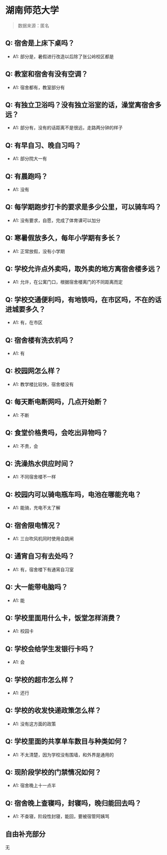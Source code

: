 # 湖南师范大学

> 数据来源：匿名

## Q: 宿舍是上床下桌吗？

- A1: 部分是，暑假进行改造以后除了张公岭校区都是

## Q: 教室和宿舍有没有空调？

- A1: 宿舍都有，教室部分有

## Q: 有独立卫浴吗？没有独立浴室的话，澡堂离宿舍多远？

- A1: 部分有，没有的话距离不是很远，走路两分钟的样子

## Q: 有早自习、晚自习吗？

- A1: 部分院大一有

## Q: 有晨跑吗？

- A1: 没有

## Q: 每学期跑步打卡的要求是多少公里，可以骑车吗？

- A1: 没有要求，自愿，完成了体育课可以加分

## Q: 寒暑假放多久，每年小学期有多长？

- A1: 正常放假，没有小学期

## Q: 学校允许点外卖吗，取外卖的地方离宿舍楼多远？

- A1: 允许，在公寓门口，根据宿舍楼离门的不同距离而定

## Q: 学校交通便利吗，有地铁吗，在市区吗，不在的话进城要多久？

- A1: 有，在市区

## Q: 宿舍楼有洗衣机吗？

- A1: 有

## Q: 校园网怎么样？

- A1: 教学楼比较快，宿舍楼没有

## Q: 每天断电断网吗，几点开始断？

- A1: 不断

## Q: 食堂价格贵吗，会吃出异物吗？

- A1: 不贵，会

## Q: 洗澡热水供应时间？

- A1: 不同宿舍楼不一样

## Q: 校园内可以骑电瓶车吗，电池在哪能充电？

- A1: 能骑，充电不太了解

## Q: 宿舍限电情况？

- A1: 三台吹风机同时使用会跳闸

## Q: 通宵自习有去处吗？

- A1: 有，宿舍楼下有通宵自习室

## Q: 大一能带电脑吗？

- A1: 能

## Q: 学校里面用什么卡，饭堂怎样消费？

- A1: 校园卡

## Q: 学校会给学生发银行卡吗？

- A1: 会

## Q: 学校的超市怎么样？

- A1: 还行

## Q: 学校的收发快递政策怎么样？

- A1: 没有这方面的政策

## Q: 学校里面的共享单车数目与种类如何？

- A1: 不太清楚，因为学校没有围墙，和外界是通用的

## Q: 现阶段学校的门禁情况如何？

- A1: 宿舍晚上十一点半

## Q: 宿舍晚上查寝吗，封寝吗，晚归能回去吗？

- A1: 不查寝，阶段性封寝，能回，要被宿管阿姨骂

## 自由补充部分

无